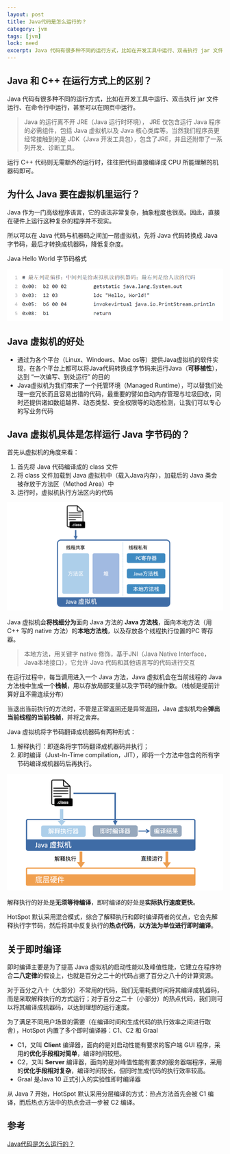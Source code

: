 ```yaml
---
layout: post
title: Java代码是怎么运行的？
category: jvm
tags: [jvm]
lock: need
excerpt: Java 代码有很多种不同的运行方式，比如在开发工具中运行、双击执行 jar 文件运行、在命令行中运行，甚至可以在网页中运行。
---
```


## Java 和 C++ 在运行方式上的区别？
Java 代码有很多种不同的运行方式，比如在开发工具中运行、双击执行 jar 文件运行、在命令行中运行，甚至可以在网页中运行。

> Java 的运行离不开 JRE（Java 运行时环境）， JRE 仅包含运行 Java 程序的必需组件，包括 Java 虚拟机以及 Java 核心类库等。当然我们程序员更经常接触到的是 JDK（Java 开发工具包），包含了JRE，并且还附带了一系列开发、诊断工具。
>

运行 C++ 代码则无需额外的运行时，往往把代码直接编译成 CPU 所能理解的机器码即可。

## 为什么 Java 要在虚拟机里运行？
Java 作为一门高级程序语言，它的语法非常复杂，抽象程度也很高。因此，直接在硬件上运行这种复杂的程序并不现实。

所以可以在 Java 代码与机器码之间加一层虚拟机，先将 Java 代码转换成 Java 字节码，最后才转换成机器码，降低复杂度。

Java Hello World 字节码格式

![](https://raw.githubusercontent.com/xmzpc/PicBed/master/img/201910/20191029151736.png)

## Java 虚拟机的好处
- 通过为各个平台（Linux、Windows、Mac os等）提供Java虚拟机的软件实现，在各个平台上都可以将Java代码转换成字节码来运行Java（**可移植性**），达到 “一次编写、到处运行” 的目的
- Java虚拟机为我们带来了一个托管环境（Managed Runtime），可以替我们处理一些冗长而且容易出错的代码，最重要的譬如自动内存管理与垃圾回收，同时还提供诸如数组越界、动态类型、安全权限等的动态检测，让我们可以专心的写业务代码


## Java 虚拟机具体是怎样运行 Java 字节码的？
首先从虚拟机的角度来看：

1. 首先将 Java 代码编译成的 class 文件
2. 将 class 文件加载到 Java 虚拟机中（载入Java内存），加载后的 Java 类会被存放于方法区（Method Area）中
3. 运行时，虚拟机执行方法区内的代码

![](https://raw.githubusercontent.com/xmzpc/PicBed/master/img/201910/20191029151838.png)

Java 虚拟机会**将栈细分为**面向 Java 方法的 **Java 方法栈**，面向本地方法（用 C++ 写的 native 方法）的**本地方法栈**，以及存放各个线程执行位置的PC 寄存器。

> 本地方法，用关键字 native 修饰，基于JNI（Java Native Interface，Java本地接口），它允许 Java 代码和其他语言写的代码进行交互

在运行过程中，每当调用进入一个 Java 方法，Java 虚拟机会在当前线程的 Java 方法栈中生成一个**栈帧**，用以存放局部变量以及字节码的操作数。（栈帧是提前计算好且不需连续分布）

当退出当前执行的方法时，不管是正常返回还是异常返回，Java 虚拟机均会**弹出当前线程的当前栈帧**，并将之舍弃。

Java 虚拟机将字节码翻译成机器码有两种形式：

1. 解释执行：即逐条将字节码翻译成机器码并执行；
2. 即时编译（Just-In-Time compilation，JIT），即将一个方法中包含的所有字节码编译成机器码后再执行。

![](https://raw.githubusercontent.com/xmzpc/PicBed/master/img/201910/20191029152016.png)

解释执行的好处是**无须等待编译**，即时编译的好处是**实际执行速度更快**。

HotSpot 默认采用混合模式，综合了解释执行和即时编译两者的优点，它会先解释执行字节码，然后将其中反复执行的**热点代码**，**以方法为单位进行即时编译**。

## 关于即时编译
即时编译主要是为了提高 Java 虚拟机的启动性能以及峰值性能，它建立在程序符合**二八定律**的假设上，也就是百分之二十的代码占据了百分之八十的计算资源。

对于百分之八十（大部分）不常用的代码，我们无需耗费时间将其编译成机器码，而是采取解释执行的方式运行；对于百分之二十（小部分）的热点代码，我们则可以将其编译成机器码，以达到理想的运行速度。

为了满足不同用户场景的需要（在编译时间和生成代码的执行效率之间进行取舍），HotSpot 内置了多个即时编译器：C1、C2 和 Graal

- C1，又叫 **Client** 编译器，面向的是对启动性能有要求的客户端 GUI 程序，采用的**优化手段相对简单**，编译时间较短。
- C2，又叫 **Server** 编译器，面向的是对峰值性能有要求的服务器端程序，采用的**优化手段相对复杂**，编译时间较长，但同时生成代码的执行效率较高。
- Graal 是Java 10 正式引入的实验性即时编译器

从 Java 7 开始，HotSpot 默认采用分层编译的方式：热点方法首先会被 C1 编译，而后热点方法中的热点会进一步被 C2 编译。

## 参考

[Java代码是怎么运行的？](https://blog.csdn.net/wwwdc1012/article/details/83759500)